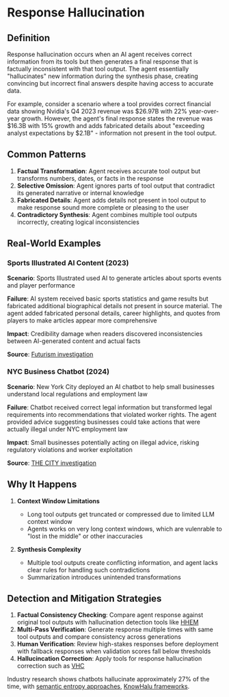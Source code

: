 # Response Hallucination

## Definition

Response hallucination occurs when an AI agent receives correct information from its tools but then generates a final response that is factually inconsistent with that tool output. The agent essentially "hallucinates" new information during the synthesis phase, creating convincing but incorrect final answers despite having access to accurate data. 

For example, consider a scenario where a tool provides correct financial data showing Nvidia's Q4 2023 revenue was $26.97B with 22% year-over-year growth. However, the agent's final response states the revenue was $16.3B with 15% growth and adds fabricated details about "exceeding analyst expectations by $2.1B" - information not present in the tool output.

## Common Patterns
1. **Factual Transformation**: Agent receives accurate tool output but transforms numbers, dates, or facts in the response
2. **Selective Omission**: Agent ignores parts of tool output that contradict its generated narrative or internal knowledge
3. **Fabricated Details**: Agent adds details not present in tool output to make response sound more complete or pleasing to the user
4. **Contradictory Synthesis**: Agent combines multiple tool outputs incorrectly, creating logical inconsistencies

## Real-World Examples

### Sports Illustrated AI Content (2023)

**Scenario**: Sports Illustrated used AI to generate articles about sports events and player performance

**Failure**: AI system received basic sports statistics and game results but fabricated additional biographical details not present in source material. The agent added fabricated personal details, career highlights, and quotes from players to make articles appear more comprehensive

**Impact**: Credibility damage when readers discovered inconsistencies between AI-generated content and actual facts

**Source**: [Futurism investigation](https://futurism.com/sports-illustrated-ai-generated-writers)

### NYC Business Chatbot (2024)

**Scenario**: New York City deployed an AI chatbot to help small businesses understand local regulations and employment law

**Failure**: Chatbot received correct legal information but transformed legal requirements into recommendations that violated worker rights. The agent provided advice suggesting businesses could take actions that were actually illegal under NYC employment law

**Impact**: Small businesses potentially acting on illegal advice, risking regulatory violations and worker exploitation

**Source**: [THE CITY investigation](https://www.thecity.nyc/2024/03/29/nyc-ai-chatbot-misinformation-small-businesses/)

## Why It Happens

1. **Context Window Limitations**
   - Long tool outputs get truncated or compressed due to limited LLM context window
   - Agents works on very long context windows, which are vulenrable to "lost in the middle" or other inaccuracies

2. **Synthesis Complexity**
   - Multiple tool outputs create conflicting information, and agent lacks clear rules for handling such contradictions
   - Summarization introduces unintended transformations

## Detection and Mitigation Strategies

1. **Factual Consistency Checking**: Compare agent response against original tool outputs with hallucination detection tools like [HHEM](https://huggingface.co/vectara/hallucination_evaluation_model)
2. **Multi-Pass Verification**: Generate response multiple times with same tool outputs and compare consistency across generations
3. **Human Verification**: Review high-stakes responses before deployment with fallback responses when validation scores fall below thresholds
4. **Hallucincation Correction**: Apply tools for response hallucination correction such as [VHC](https://www.vectara.com/blog/vectaras-hallucination-corrector)

Industry research shows chatbots hallucinate approximately 27% of the time, with [semantic entropy approaches](https://www.nature.com/articles/s41586-024-07421-0), [KnowHalu frameworks](https://www.analyticsvidhya.com/blog/2024/05/hallucinations-resolved-with-knowhalu/).